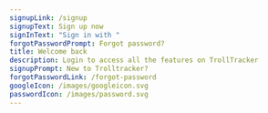 ```yaml
---
signupLink: /signup
signupText: Sign up now
signInText: "Sign in with "
forgotPasswordPrompt: Forgot password?
title: Welcome back
description: Login to access all the features on TrollTracker
signupPrompt: New to Trolltracker?
forgotPasswordLink: /forgot-password
googleIcon: /images/googleicon.svg
passwordIcon: /images/password.svg
---
```

